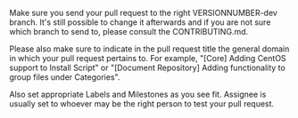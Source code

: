 Make sure you send your pull request to the right VERSIONNUMBER-dev branch.
It's still possible to change it afterwards and if you are not sure which branch to send to, please consult the CONTRIBUTING.md.

Please also make sure to indicate in the pull request title the general domain in which your pull request pertains to.
For example, "[Core] Adding CentOS support to Install Script" or "[Document Repository] Adding functionality to group files under Categories".

Also set appropriate Labels and Milestones as you see fit. Assignee is usually set to whoever may be the right person to test your pull request.
